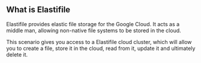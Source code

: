 ## What is Elastifile
Elastifile provides elastic file storage for the Google Cloud. It acts as a middle man, allowing non-native file systems to be stored in the cloud.

This scenario gives you access to a Elastifile cloud cluster, which will allow you to create a file, store it in the cloud, read from it, update it and ultimately delete it.